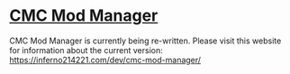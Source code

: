 # [CMC Mod Manager](https://inferno214221.com/cmc-mod-manager/)
CMC Mod Manager is currently being re-written. Please visit this website for information about the current version:
https://inferno214221.com/dev/cmc-mod-manager/

<!-- # Feature Progress
- [ ] Move to async (everywhere)
- [ ] Re organise code with OOP
- [ ] Tidy up UI
## Main Page
- [x] Select the CMC+ directory
- [x] Open CMC+ directory in local file manager
- [x] Run CMC+
- [x] Automatic updates
- [ ] Browser extension and manual one click implementation
- [ ] Remove unessecary files
- [ ] Context menu
- [x] Make fighters.txt on export
## Character Manager
- [x] Install characters from a folder (very picky)
- [x] Install characters from an archive (extract, install folder, delete)
- [x] List characters
- [x] Extract characters
- [x] Remove characters
- [x] Option to remove character from random list
- [x] Installed v7 characters can be converted to v8
- [x] Ask before updating characters
- [x] Errors
- [x] Alt Managment
## Character Selection Screen
- [x] Display the CSS
- [x] Display unincluded characters (not alts)
- [x] Add characters to CSS
- [x] Remove from the CSS
- [x] Sort hidden characters
- [x] Export CSS
- [x] Remove all of a franchise
- [x] Save / load layouts
- [x] Drag and Drop
- [x] Replace characters
- [x] Change the number of rows & columns
- [x] Uninstalled characters are removed
- [x] Switch CSS Pages
- [x] Add / Remove CSS Pages
- [x] Edit Game Settings to change displayed list

- [ ] Fix lower UI tooltips
### Character Porter
- [x] Select another copy of the game
- [x] Extract and install characters from other copy
- [ ] Install all
- [x] Show whether a character is installed (sperate update button)
### Stage Manager
- [x] Install stages from a folder
- [x] Install stages from a zip (extract, install folder, delete)
- [x] List stages
- [x] Extract stages
- [x] Remove stages
- [x] Fix SSS after removal
- [ ] Remove all stages
- [ ] Option to remove stages from random list
## Stage Selection Screen
- [x] Display the SSS w/ pages
- [x] Display unincluded stages
- [x] Add stages to SSS
- [x] Remove from the SSS
- [x] Sort hidden stages
- [x] Export SSS
- [x] Change the number of rows & columns
- [ ] Add pages
- [ ] Alerts
- [ ] Errors
- [ ] Identify pages by length not isNaN -->
